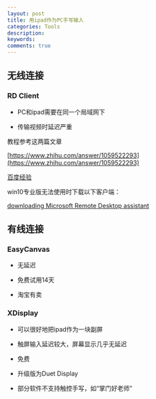```yaml
---
layout: post
title: 用ipad作为PC手写输入
categories: Tools
description: 
keywords: 
comments: true
---
```


## 无线连接

### RD Client

* PC和ipad需要在同一个局域网下

* 传输视频时延迟严重

教程参考这两篇文章

[https://www.zhihu.com/answer/1059522293](https://www.zhihu.com/answer/1059522293)

[百度经验](https://jingyan.baidu.com/article/19192ad80bab14e53e5707cf.html)

win10专业版无法使用时下载以下客户端：

[downloading Microsoft Remote Desktop assistant](https://www.microsoft.com/en-us/download/confirmation.aspx?id=50042)

## 有线连接

### EasyCanvas

* 无延迟

* 免费试用14天

* 淘宝有卖

### XDisplay

* 可以很好地把ipad作为一块副屏

* 触屏输入延迟较大，屏幕显示几乎无延迟

* 免费

* 升级版为Duet Display

* 部分软件不支持触控手写，如“掌门好老师”
